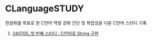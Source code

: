 # CLanguageSTUDY
한글화를 목표로 한 C언어 역량 강화 간단 및 복잡성을 다룬 C언어 스터디 기록

1. [240705_첫 번째 스터디 : C언어로 String 구현](240705Study/C_Implement_String.c) 